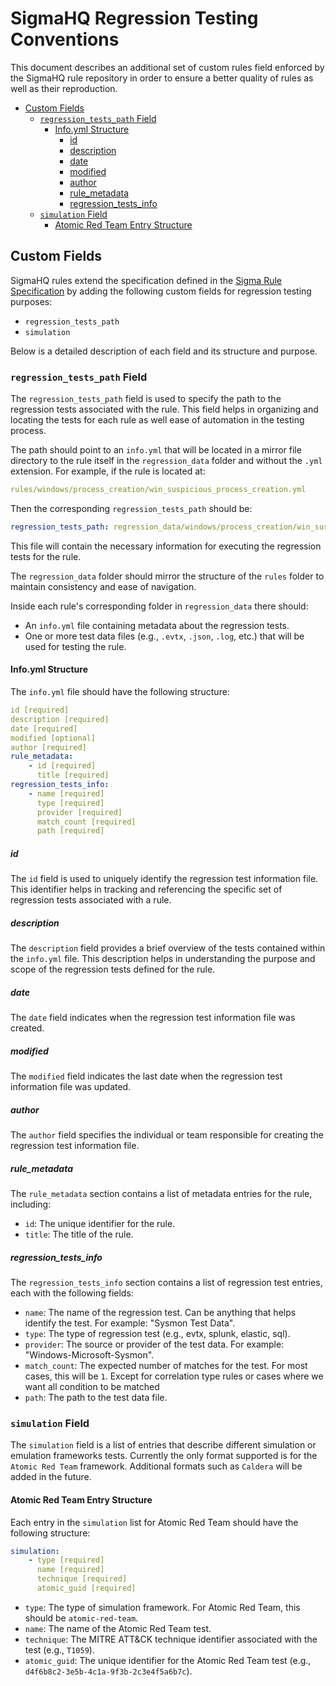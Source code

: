 # SigmaHQ Regression Testing Conventions

This document describes an additional set of custom rules field enforced by the SigmaHQ rule repository in order to ensure a better quality of rules as well as their reproduction.

<!-- mdformat-toc start --slug=github --no-anchors --maxlevel=6 --minlevel=2 -->

- [Custom Fields](#custom-fields)
  - [`regression_tests_path` Field](#regression_tests_path-field)
    - [Info.yml Structure](#infoyml-structure)
      - [id](#id)
      - [description](#description)
      - [date](#date)
      - [modified](#modified)
      - [author](#author)
      - [rule_metadata](#rule_metadata)
      - [regression_tests_info](#regression_tests_info)
  - [`simulation` Field](#simulation-field)
    - [Atomic Red Team Entry Structure](#atomic-red-team-entry-structure)

<!-- mdformat-toc end -->

## Custom Fields

SigmaHQ rules extend the specification defined in the [Sigma Rule Specification](../specification/sigma-rules-specification.md) by adding the following custom fields for regression testing purposes:

- `regression_tests_path`
- `simulation`

Below is a detailed description of each field and its structure and purpose.

### `regression_tests_path` Field

The `regression_tests_path` field is used to specify the path to the regression tests associated with the rule. This field helps in organizing and locating the tests for each rule as well ease of automation in the testing process.

The path should point to an `info.yml` that will be located in a mirror file directory to the rule itself in the `regression_data` folder and without the `.yml` extension. For example, if the rule is located at:

```yaml
rules/windows/process_creation/win_suspicious_process_creation.yml
```

Then the corresponding `regression_tests_path` should be:

```yaml
regression_tests_path: regression_data/windows/process_creation/win_suspicious_process_creation/info.yml
```

This file will contain the necessary information for executing the regression tests for the rule.

The `regression_data` folder should mirror the structure of the `rules` folder to maintain consistency and ease of navigation.

Inside each rule's corresponding folder in `regression_data` there should:

- An `info.yml` file containing metadata about the regression tests.
- One or more test data files (e.g., `.evtx`, `.json`, `.log`, etc.) that will be used for testing the rule.

#### Info.yml Structure

The `info.yml` file should have the following structure:

```yaml
id [required]
description [required]
date [required]
modified [optional]
author [required]
rule_metadata:
    - id [required]
      title [required]
regression_tests_info:
    - name [required]
      type [required]
      provider [required]
      match_count [required]
      path [required]

```

##### id

The `id` field is used to uniquely identify the regression test information file. This identifier helps in tracking and referencing the specific set of regression tests associated with a rule.

##### description

The `description` field provides a brief overview of the tests contained within the `info.yml` file. This description helps in understanding the purpose and scope of the regression tests defined for the rule.

##### date

The `date` field indicates when the regression test information file was created.

##### modified

The `modified` field indicates the last date when the regression test information file was updated.

##### author

The `author` field specifies the individual or team responsible for creating the regression test information file.

##### rule_metadata

The `rule_metadata` section contains a list of metadata entries for the rule, including:

- `id`: The unique identifier for the rule.
- `title`: The title of the rule.

##### regression_tests_info

The `regression_tests_info` section contains a list of regression test entries, each with the following fields:

- `name`: The name of the regression test. Can be anything that helps identify the test. For example: "Sysmon Test Data".
- `type`: The type of regression test (e.g., evtx, splunk, elastic, sql).
- `provider`: The source or provider of the test data. For example: "Windows-Microsoft-Sysmon".
- `match_count`: The expected number of matches for the test. For most cases, this will be `1`. Except for correlation type rules or cases where we want all condition to be matched
- `path`: The path to the test data file.

### `simulation` Field

The `simulation` field is a list of entries that describe different simulation or emulation frameworks tests. Currently the only format supported is for the `Atomic Red Team` framework. Additional formats such as `Caldera` will be added in the future.

#### Atomic Red Team Entry Structure

Each entry in the `simulation` list for Atomic Red Team should have the following structure:

```yaml
simulation:
    - type [required]
      name [required]
      technique [required]
      atomic_guid [required]
```

- `type`: The type of simulation framework. For Atomic Red Team, this should be `atomic-red-team`.
- `name`: The name of the Atomic Red Team test.
- `technique`: The MITRE ATT&CK technique identifier associated with the test (e.g., `T1059`).
- `atomic_guid`: The unique identifier for the Atomic Red Team test (e.g., `d4f6b8c2-3e5b-4c1a-9f3b-2c3e4f5a6b7c`).
